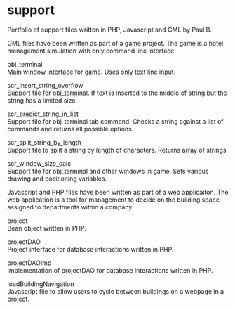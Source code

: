 # support
Portfolio of support files written in PHP, Javascript and GML by Paul B.
  
  
  
GML files have been written as part of a game project. 
The game is a hotel management simulation with only command line interface.

obj_terminal  
Main window interface for game. Uses only text line input.

scr_insert_string_overflow  
Support file for obj_terminal. If text is inserted to the middle of string but the string has a limited size.

scr_predict_string_in_list  
Support file for obj_terminal tab command. Checks a string against a list of commands and returns all possible options.

scr_split_string_by_length  
Support file to split a string by length of characters. Returns array of strings.

scr_window_size_calc  
Support file for obj_terminal and other windows in game. Sets various drawing and positioning variables.
  
  
  
Javascript and PHP files have been written as part of a web applicaiton.
The web application is a tool for management to decide on the building space assigned to departments within a company.

project  
Bean object written in PHP.

projectDAO  
Project interface for database interactions written in PHP.

projectDAOImp  
Implementation of projectDAO for database interactions written in PHP.

loadBuildingNavigation  
Javascript file to allow users to cycle between buildings on a webpage in a project.
